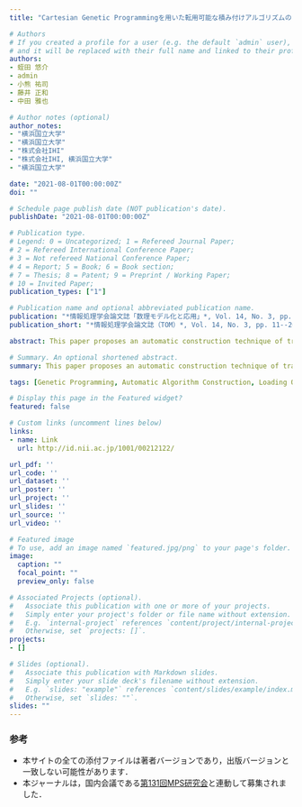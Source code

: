 ```yaml
---
title: "Cartesian Genetic Programmingを用いた転用可能な積み付けアルゴリズムの自動生成"

# Authors
# If you created a profile for a user (e.g. the default `admin` user), write the username (folder name) here 
# and it will be replaced with their full name and linked to their profile.
authors:
- 蛭田 悠介
- admin
- 小熊 祐司
- 藤井 正和
- 中田 雅也

# Author notes (optional)
author_notes:
- "横浜国立大学"
- "横浜国立大学"
- "株式会社IHI"
- "株式会社IHI, 横浜国立大学"
- "横浜国立大学"

date: "2021-08-01T00:00:00Z"
doi: ""

# Schedule page publish date (NOT publication's date).
publishDate: "2021-08-01T00:00:00Z"

# Publication type.
# Legend: 0 = Uncategorized; 1 = Refereed Journal Paper;
# 2 = Refereed International Conference Paper;
# 3 = Not refereed National Conference Paper;
# 4 = Report; 5 = Book; 6 = Book section;
# 7 = Thesis; 8 = Patent; 9 = Preprint / Working Paper;
# 10 = Invited Paper;
publication_types: ["1"]

# Publication name and optional abbreviated publication name.
publication: "*情報処理学会論文誌「数理モデル化と応用」*, Vol. 14, No. 3, pp. 11--26"
publication_short: "*情報処理学会論文誌（TOM）*, Vol. 14, No. 3, pp. 11--26"

abstract: This paper proposes an automatic construction technique of transferable loading algorithms based on Cartesian Genetic Programming. The proposed method aims to construct the loading algorithm with a few hundred fitness evaluations by optimizing the execution order of rules to decide a type of multiple cardboard boxes and their loadable positions simultaneously. Experimental results show that auto-constructed loading algorithms can derive competitive performances to defined baselines under two hundred fitness evaluations on similar problems without any additional fitness evaluation.

# Summary. An optional shortened abstract.
summary: This paper proposes an automatic construction technique of transferable loading algorithms based on Cartesian Genetic Programming. The proposed method aims to construct the loading algorithm with a few hundred fitness evaluations by optimizing the execution order of rules to decide a type of multiple cardboard boxes and their loadable positions simultaneously.

tags: [Genetic Programming, Automatic Algorithm Construction, Loading Optimization Problem]

# Display this page in the Featured widget?
featured: false

# Custom links (uncomment lines below)
links:
- name: Link
  url: http://id.nii.ac.jp/1001/00212122/

url_pdf: ''
url_code: ''
url_dataset: ''
url_poster: ''
url_project: ''
url_slides: ''
url_source: ''
url_video: ''

# Featured image
# To use, add an image named `featured.jpg/png` to your page's folder. 
image:
  caption: ""
  focal_point: ""
  preview_only: false

# Associated Projects (optional).
#   Associate this publication with one or more of your projects.
#   Simply enter your project's folder or file name without extension.
#   E.g. `internal-project` references `content/project/internal-project/index.md`.
#   Otherwise, set `projects: []`.
projects:
- []

# Slides (optional).
#   Associate this publication with Markdown slides.
#   Simply enter your slide deck's filename without extension.
#   E.g. `slides: "example"` references `content/slides/example/index.md`.
#   Otherwise, set `slides: ""`.
slides: ""
---
```


### 参考

- 本サイトの全ての添付ファイルは著者バージョンであり，出版バージョンと一致しない可能性があります．
- 本ジャーナルは，国内会議である[第131回MPS研究会](../nc-2020mps-hrt/)と連動して募集されました．